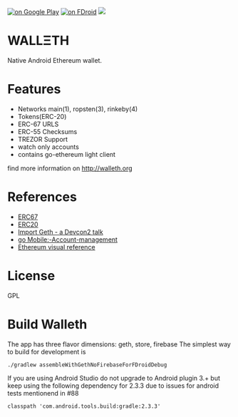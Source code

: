 [![on Google Play](http://ligi.de/img/play_badge.png)](https://play.google.com/store/apps/details?id=org.walleth)
[![on FDroid](http://ligi.de/img/fdroid_badge.png)](https://f-droid.org/repository/browse/?fdid=org.walleth)
![](https://github.com/ligi/walleth/blob/master/assets/1024x500.png)

WALLΞTH
=======

Native Android Ethereum wallet.

Features
========

 - Networks main(1), ropsten(3), rinkeby(4)
 - Tokens(ERC-20)
 - ERC-67 URLS
 - ERC-55 Checksums 
 - TREZOR Support
 - watch only accounts 
 - contains go-ethereum light client

find more information on http://walleth.org

References
==========

* [ERC67](https://github.com/ethereum/EIPs/issues/67)
* [ERC20](https://github.com/ethereum/EIPs/issues/20)
* [Import Geth - a Devcon2 talk](https://ethereum.karalabe.com/talks/2016-devcon.html#1)
* [go Mobile:-Account-management](https://github.com/ethereum/go-ethereum/wiki/Mobile:-Account-management)
* [Ethereum visual reference](https://www.ethereum.org/images/logos/Ethereum_Visual_Identity_1.0.0.pdf)

License
=======

GPL

Build Walleth
=============
The app has three flavor dimensions: geth, store, firebase 
The simplest way to build for development is 
```
./gradlew assembleWithGethNoFirebaseForFDroidDebug
```
If you are using Android Studio do not upgrade to Android plugin 3.+ but keep using the following dependency for 2.3.3 due to issues for android tests mentionend in #88
```
classpath 'com.android.tools.build:gradle:2.3.3'
```
